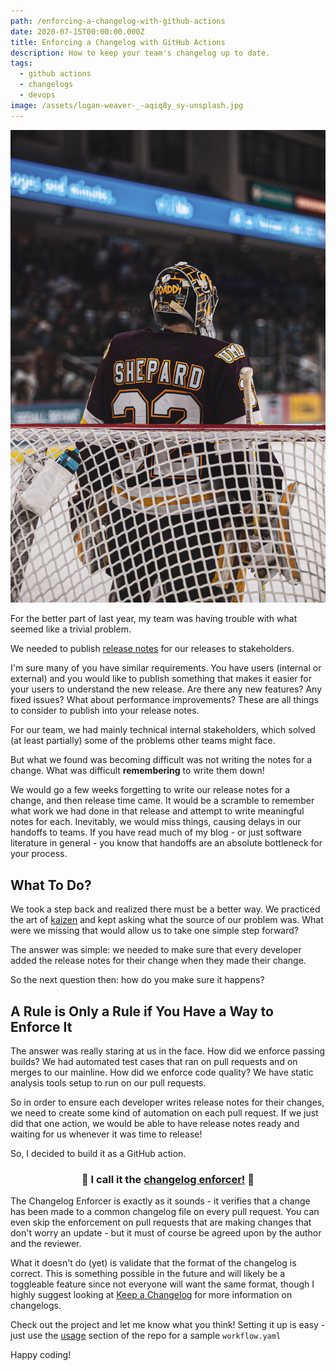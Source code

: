 ```yaml
---
path: /enforcing-a-changelog-with-github-actions
date: 2020-07-15T00:00:00.000Z
title: Enforcing a Changelog with GitHub Actions
description: How to keep your team's changelog up to date.
tags: 
  - github actions
  - changelogs
  - devops
image: /assets/logan-weaver-_-aqiq8y_sy-unsplash.jpg
---
```


![](../assets/logan-weaver-_-aqiq8y_sy-unsplash.jpg "Photo by LOGAN WEAVER on Unsplash")

For the better part of last year, my team was having trouble with what seemed like a trivial problem. 

We needed to publish [release notes](https://en.wikipedia.org/wiki/Release_notes) for our releases to stakeholders.

I'm sure many of you have similar requirements. You have users (internal or external) and you would like to publish something that makes it easier for your users to understand the new release. Are there any new features? Any fixed issues? What about performance improvements? These are all things to consider to publish into your release notes.

For our team, we had mainly technical internal stakeholders, which solved (at least partially) some of the problems other teams might face.

But what we found was becoming difficult was not writing the notes for a change. What was difficult **remembering** to write them down! 

We would go a few weeks forgetting to write our release notes for a change, and then release time came. It would be a scramble to remember what work we had done in that release and attempt to write meaningful notes for each. Inevitably, we would miss things, causing delays in our handoffs to teams. If you have read much of my blog - or just software literature in general - you know that handoffs are an absolute bottleneck for your process.

## What To Do?

We took a step back and realized there must be a better way. We practiced the art of [kaizen](https://dangoslen.me/blog/how-to-introduce-kaizen-to-your-team/) and kept asking what the source of our problem was. What were we missing that would allow us to take one simple step forward?

The answer was simple: we needed to make sure that every developer added the release notes for their change when they made their change.

So the next question then: how do you make sure it happens? 

## A Rule is Only a Rule if You Have a Way to Enforce It

The answer was really staring at us in the face. How did we enforce passing builds? We had automated test cases that ran on pull requests and on merges to our mainline. How did we enforce code quality? We have static analysis tools setup to run on our pull requests.

So in order to ensure each developer writes release notes for their changes, we need to create some kind of automation on each pull request. If we just did that one action, we would be able to have release notes ready and waiting for us whenever it was time to release!

So, I decided to build it as a GitHub action. 

<h3><p align="center">💪 I call it the <a href="https://github.com/dangoslen/changelog-enforcer/">changelog enforcer!</a> 💪</p></h3>

The Changelog Enforcer is exactly as it sounds - it verifies that a change has been made to a common changelog file on every pull request. You can even skip the enforcement on pull requests that are making changes that don't worry an update - but it must of course be agreed upon by the author and the reviewer.

What it doesn't do (yet) is validate that the format of the changelog is correct. This is something possible in the future and will likely be a toggleable feature since not everyone will want the same format, though I highly suggest looking at [Keep a Changelog](https://keepachangelog.com/en/1.0.0/) for more information on changelogs.

Check out the project and let me know what you think! Setting it up is easy - just use the [usage](https://github.com/dangoslen/changelog-enforcer#usage) section of the repo for a sample `workflow.yaml`

Happy coding!